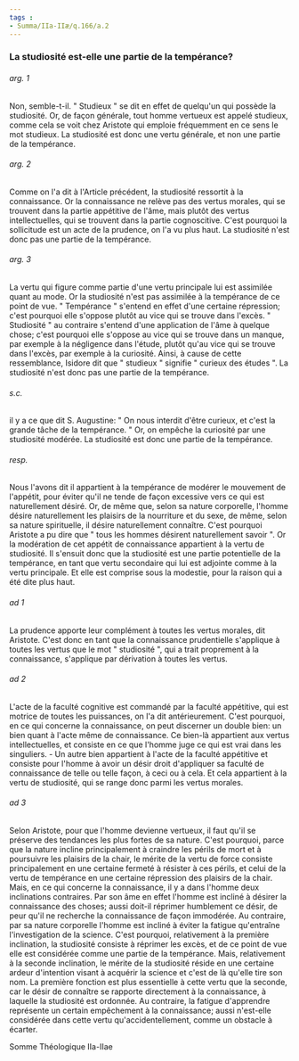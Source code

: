 ```yaml
---
tags : 
- Summa/IIa-IIæ/q.166/a.2
---
```


### La studiosité est-elle une partie de la tempérance?

###### arg. 1
Non, semble-t-il. " Studieux " se dit en effet de quelqu'un qui possède la studiosité. Or, de façon générale, tout homme vertueux est appelé studieux, comme cela se voit chez Aristote qui emploie fréquemment en ce sens le mot studieux. La studiosité est donc une vertu générale, et non une partie de la tempérance. 

###### arg. 2
Comme on l'a dit à l'Article précédent, la studiosité ressortit à la connaissance. Or la connaissance ne relève pas des vertus morales, qui se trouvent dans la partie appétitive de l'âme, mais plutôt des vertus intellectuelles, qui se trouvent dans la partie cognoscitive. C'est pourquoi la sollicitude est un acte de la prudence, on l'a vu plus haut. La studiosité n'est donc pas une partie de la tempérance. 

###### arg. 3
La vertu qui figure comme partie d'une vertu principale lui est assimilée quant au mode. Or la studiosité n'est pas assimilée à la tempérance de ce point de vue. " Tempérance " s'entend en effet d'une certaine répression; c'est pourquoi elle s'oppose plutôt au vice qui se trouve dans l'excès. " Studiosité " au contraire s'entend d'une application de l'âme à quelque chose; c'est pourquoi elle s'oppose au vice qui se trouve dans un manque, par exemple à la négligence dans l'étude, plutôt qu'au vice qui se trouve dans l'excès, par exemple à la curiosité. Ainsi, à cause de cette ressemblance, Isidore dit que " studieux " signifie " curieux des études ". La studiosité n'est donc pas une partie de la tempérance. 

###### s.c.
il y a ce que dit S. Augustine: " On nous interdit d'être curieux, et c'est la grande tâche de la tempérance. " Or, on empêche la curiosité par une studiosité modérée. La studiosité est donc une partie de la tempérance. 

###### resp.
Nous l'avons dit il appartient à la tempérance de modérer le mouvement de l'appétit, pour éviter qu'il ne tende de façon excessive vers ce qui est naturellement désiré. Or, de même que, selon sa nature corporelle, l'homme désire naturellement les plaisirs de la nourriture et du sexe, de même, selon sa nature spirituelle, il désire naturellement connaître. C'est pourquoi Aristote a pu dire que " tous les hommes désirent naturellement savoir ". Or la modération de cet appétit de connaissance appartient à la vertu de studiosité. Il s'ensuit donc que la studiosité est une partie potentielle de la tempérance, en tant que vertu secondaire qui lui est adjointe comme à la vertu principale. Et elle est comprise sous la modestie, pour la raison qui a été dite plus haut. 

###### ad 1
La prudence apporte leur complément à toutes les vertus morales, dit Aristote. C'est donc en tant que la connaissance prudentielle s'applique à toutes les vertus que le mot " studiosité ", qui a trait proprement à la connaissance, s'applique par dérivation à toutes les vertus. 

###### ad 2
L'acte de la faculté cognitive est commandé par la faculté appétitive, qui est motrice de toutes les puissances, on l'a dit antérieurement. C'est pourquoi, en ce qui concerne la connaissance, on peut discerner un double bien: un bien quant à l'acte même de connaissance. Ce bien-là appartient aux vertus intellectuelles, et consiste en ce que l'homme juge ce qui est vrai dans les singuliers. - Un autre bien appartient à l'acte de la faculté appétitive et consiste pour l'homme à avoir un désir droit d'appliquer sa faculté de connaissance de telle ou telle façon, à ceci ou à cela. Et cela appartient à la vertu de studiosité, qui se range donc parmi les vertus morales. 

###### ad 3
Selon Aristote, pour que l'homme devienne vertueux, il faut qu'il se préserve des tendances les plus fortes de sa nature. C'est pourquoi, parce que la nature incline principalement à craindre les périls de mort et à poursuivre les plaisirs de la chair, le mérite de la vertu de force consiste principalement en une certaine fermeté à résister à ces périls, et celui de la vertu de tempérance en une certaine répression des plaisirs de la chair. Mais, en ce qui concerne la connaissance, il y a dans l'homme deux inclinations contraires. Par son âme en effet l'homme est incliné à désirer la connaissance des choses; aussi doit-il réprimer humblement ce désir, de peur qu'il ne recherche la connaissance de façon immodérée. Au contraire, par sa nature corporelle l'homme est incliné à éviter la fatigue qu'entraîne l'investigation de la science. C'est pourquoi, relativement à la première inclination, la studiosité consiste à réprimer les excès, et de ce point de vue elle est considérée comme une partie de la tempérance. Mais, relativement à la seconde inclination, le mérite de la studiosité réside en une certaine ardeur d'intention visant à acquérir la science et c'est de là qu'elle tire son nom. La première fonction est plus essentielle à cette vertu que la seconde, car le désir de connaître se rapporte directement à la connaissance, à laquelle la studiosité est ordonnée. Au contraire, la fatigue d'apprendre représente un certain empêchement à la connaissance; aussi n'est-elle considérée dans cette vertu qu'accidentellement, comme un obstacle à écarter. 

Somme Théologique IIa-IIae 

